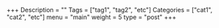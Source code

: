+++
Description = ""
Tags = ["tag1", "tag2", "etc"]
Categories = ["cat1", "cat2", "etc"]
menu = "main"
weight = 5
type = "post"
+++
